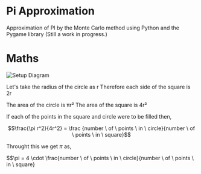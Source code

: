 # Pi Approximation
Approximation of PI by the Monte Carlo method using Python and the Pygame library (Still a work in progress.)

# Maths
![Setup Diagram](https://i.imgur.com/qAQI9ro.png)

Let's take the radius of the circle as r
Therefore each side of the square is 2r

The area of the circle is πr²
The area of the square is 4r²

If each of the points in the square and circle were to be filled then,

$$\frac{\pi r^2}{4r^2} = \frac {number \ of \ points \ in \ circle}{number \ of \ points \ in \ square}$$

Throught this we get $\pi$ as,

$$\pi = 4 \cdot \frac{number \ of \ points \ in \ circle}{number \ of \ points \ in \ square}